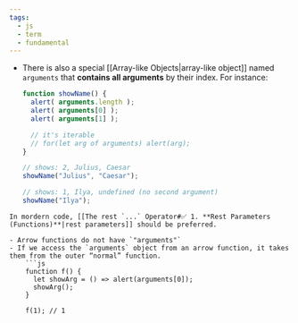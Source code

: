 ```yaml
---
tags:
  - js
  - term
  - fundamental
---
```


- There is also a special [[Array-like Objects|array-like object]] named `arguments` that **contains all arguments** by their index. For instance:
	```js
	function showName() {
	  alert( arguments.length );
	  alert( arguments[0] );
	  alert( arguments[1] );
	
	  // it's iterable
	  // for(let arg of arguments) alert(arg);
	}
	
	// shows: 2, Julius, Caesar
	showName("Julius", "Caesar");
	
	// shows: 1, Ilya, undefined (no second argument)
	showName("Ilya");
	```

```ad-tip
In mordern code, [[The rest `...` Operator#✅ 1. **Rest Parameters (Functions)**|rest parameters]] should be preferred.
```

````ad-note
- Arrow functions do not have `"arguments"`
- If we access the `arguments` object from an arrow function, it takes them from the outer “normal” function.
	```js
	function f() {
	  let showArg = () => alert(arguments[0]);
	  showArg();
	}
	
	f(1); // 1
````